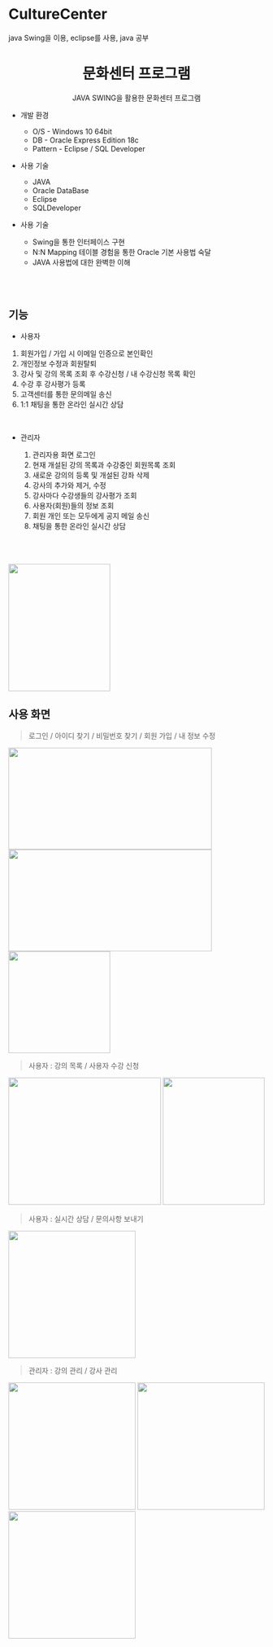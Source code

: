 # CultureCenter
java Swing을 이용, eclipse를 사용,  java 공부


<h1 align="center"> 문화센터 프로그램</h1>
<div align="center">JAVA SWING을 활용한 문화센터 프로그램</h4></div>

* 개발 환경
  * O/S - Windows 10 64bit
  * DB - Oracle Express Edition 18c
  * Pattern - Eclipse / SQL Developer


* 사용 기술
  * JAVA
  * Oracle DataBase
  * Eclipse
  * SQLDeveloper


* 사용 기술
  * Swing을 통한 인터페이스 구현
  * N:N Mapping 테이블 경험을 통한 Oracle 기본 사용법 숙달
  * JAVA 사용법에 대한 완벽한 이해

<br/><br/>

## 기능

*  사용자
  1) 회원가입 / 가입 시 이메일 인증으로 본인확인
  2) 개인정보 수정과 회원탈퇴
  3) 강사 및 강의 목록 조회 후 수강신청 / 내 수강신청 목록 확인
  3) 수강 후 강사평가 등록
  4) 고객센터를 통한 문의메일 송신
  5) 1:1 채팅을 통한 온라인 실시간 상담

<br/>

* 관리자

  1) 관리자용 화면 로그인
  2) 현재 개설된 강의 목록과 수강중인 회원목록 조회
  3) 새로운 강의의 등록 및 개설된 강좌 삭제
  4) 강사의 추가와 제거, 수정
  5) 강사마다 수강생들의 강사평가 조회
  6) 사용자(회원)들의 정보 조회
  7) 회원 개인 또는 모두에게 공지 메일 송신
  8) 채팅을 통한 온라인 실시간 상담

<p/>
<br/><br/><br/>

<img src="" width="200" height="250"> 

## 사용 화면
 > 로그인 / 아이디 찾기 / 비밀번호 찾기 / 회원 가입 / 내 정보 수정
 > 
<img src="https://user-images.githubusercontent.com/74230238/166141690-3cafc12c-95fa-44bf-9c95-93e98842d392.png" width="400" height="200"><img src="https://user-images.githubusercontent.com/74230238/166141711-82fdcfbb-8820-499a-90e9-4a3afecfacf2.png" width="400" height="200"><img src="https://user-images.githubusercontent.com/74230238/166141858-064ebcd6-4171-4716-9028-67fcb6b04080.png" width="200" height="200"> 


 > 사용자 : 강의 목록 / 사용자 수강 신청
 > 
<img src="https://user-images.githubusercontent.com/74230238/166142014-6fa65578-52b9-4442-8f83-7425c481c1dc.png" width="300" height="250"> <img src="https://user-images.githubusercontent.com/74230238/166142032-a4efeecb-ba04-4a07-b4cd-15493f6643e9.png" width="200" height="250">  


 > 사용자 : 실시간 상담 / 문의사항 보내기
 > 
<img src="https://user-images.githubusercontent.com/74230238/166142073-5ef317ba-04c8-4dd7-9c26-828f5db9bf53.png" width="250" height="250">  


 > 관리자 : 강의 관리 / 강사 관리

<img src="https://user-images.githubusercontent.com/74230238/166142188-a8469811-0a59-4053-b0ab-3ef6368e2b6c.png" width="250" height="250"> <img src="https://user-images.githubusercontent.com/74230238/166142207-32d1d4ee-58bc-4229-a5ea-f74a0f22eec6.png" width="250" height="250"><img src="https://user-images.githubusercontent.com/74230238/166142238-8eb1e7a6-7350-4ca6-b6d9-d61f3b5627cf.png" width="250" height="250"> 

<br/>

